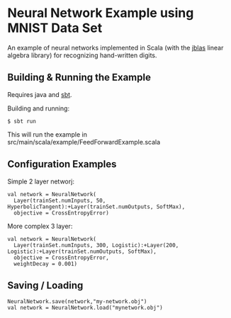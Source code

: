 # Neural Network Example using MNIST Data Set

An example of neural networks implemented in Scala (with the [jblas](http://jblas.org/) linear algebra library) for recognizing hand-written digits.

## Building & Running the Example

Requires java and [sbt](http://www.scala-sbt.org/). 

Building and running:

    $ sbt run
    
This will run the example in src/main/scala/example/FeedForwardExample.scala
    
## Configuration Examples

Simple 2 layer networj:
 
    val network = NeuralNetwork(
      Layer(trainSet.numInputs, 50, HyperbolicTangent):+Layer(trainSet.numOutputs, SoftMax),
      objective = CrossEntropyError)

More complex  3 layer:

    val network = NeuralNetwork(
      Layer(trainSet.numInputs, 300, Logistic):+Layer(200, Logistic):+Layer(trainSet.numOutputs, SoftMax),
      objective = CrossEntropyError,
      weightDecay = 0.001)

## Saving / Loading

    NeuralNetwork.save(network,"my-network.obj")
    val network = NeuralNetwork.load("mynetwork.obj")